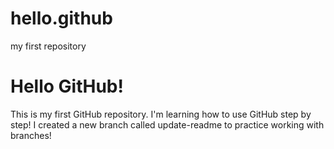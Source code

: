 # hello.github
my first repository
# Hello GitHub!
This is my first GitHub repository. I'm learning how to use GitHub step by step!
I created a new branch called update-readme to practice working with branches!
